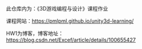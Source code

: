 此仓库内为：《3D游戏编程与设计》课程作业

课程网站：<https://pmlpml.github.io/unity3d-learning/>



HW1为博客，博客地址：<https://blog.csdn.net/Excef/article/details/100655427>